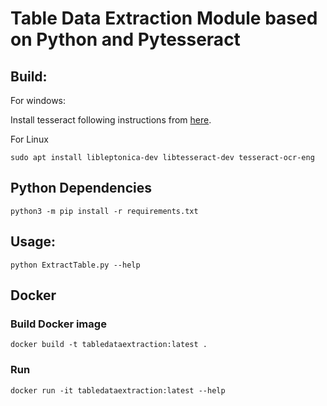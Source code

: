 # Table Data Extraction Module based on Python and Pytesseract

## Build:

For windows:

Install tesseract following instructions from [here](https://github.com/UB-Mannheim/tesseract/wiki).


For Linux 

```
sudo apt install libleptonica-dev libtesseract-dev tesseract-ocr-eng
```

## Python Dependencies
```
python3 -m pip install -r requirements.txt
```


## Usage:

```
python ExtractTable.py --help
```

## Docker

### Build Docker image
```
docker build -t tabledataextraction:latest .
```
### Run 

```
docker run -it tabledataextraction:latest --help
```

